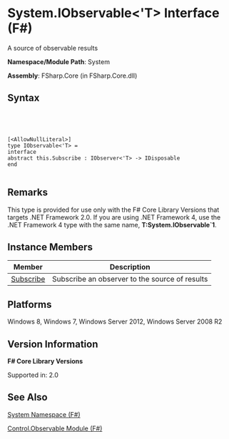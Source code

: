 # System.IObservable<'T> Interface (F#)

A source of observable results

**Namespace/Module Path**: System

**Assembly**: FSharp.Core (in FSharp.Core.dll)


## Syntax



```




[<AllowNullLiteral>]
type IObservable<'T> =
interface
abstract this.Subscribe : IObserver<'T> -> IDisposable
end


```





## Remarks
This type is provided for use only with the F# Core Library Versions that targets .NET Framework 2.0. If you are using .NET Framework 4, use the .NET Framework 4 type with the same name, **T:System.IObservable&#96;1**.


## Instance Members


|Member|Description|
|------|-----------|
|[Subscribe](http://msdn.microsoft.com/en-us/library/e9c09e03-b1f9-4975-b992-1f222e8298ae)|Subscribe an observer to the source of results|

## Platforms
Windows 8, Windows 7, Windows Server 2012, Windows Server 2008 R2


## Version Information
**F# Core Library Versions**

Supported in: 2.0




## See Also
[System Namespace &#40;F&#35;&#41;](System-Namespace-%5BFSharp%5D.md)

[Control.Observable Module &#40;F&#35;&#41;](Control.Observable-Module-%5BFSharp%5D.md)

